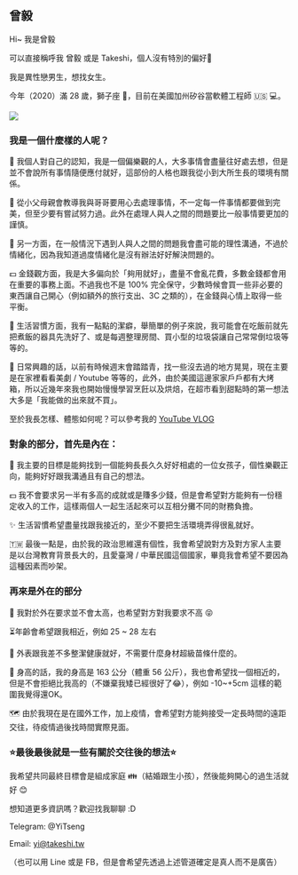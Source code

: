 曾毅
---

Hi~ 我是曾毅

可以直接稱呼我 曾毅 或是 Takeshi，個人沒有特別的偏好🤔

我是異性戀男生，想找女生。

今年（2020）滿 28 歲，獅子座 🦁，目前在美國加州矽谷當軟體工程師 🇺🇸 💻。

![](https://i.imgur.com/RI8hrdQ.jpg)

### 我是一個什麼樣的人呢？

💠 我個人對自己的認知，我是一個偏樂觀的人，大多事情會盡量往好處去想，但是並不會說所有事情隨便應付就好，這部份的人格也跟我從小到大所生長的環境有關係。

💠 從小父母親會教導我與哥哥要用心去處理事情，不一定每一件事情都要做到完美，但至少要有嘗試努力過。此外在處理人與人之間的問題要比一般事情要更加的謹慎。

💠 另一方面，在一般情況下遇到人與人之間的問題我會盡可能的理性溝通，不過於情緒化，因為我知道過度情緒化是沒有辦法好好解決問題的。

💵 金錢觀方面，我是大多偏向於「夠用就好」，盡量不會亂花費，多數金錢都會用在重要的事務上面。不過我也不是 100% 完全保守，少數時候會買一些非必要的東西讓自己開心（例如額外的旅行支出、3C 之類的），在金錢與心情上取得一些平衡。

🧹 生活習慣方面，我有一點點的潔癖，舉簡單的例子來說，我可能會在吃飯前就先把煮飯的器具先洗好了、或是每週整理房間、買小型的垃圾袋讓自己常常倒垃圾等等的。

🥮 日常興趣的話，以前有時候週末會踏踏青，找一些沒去過的地方晃晃，現在主要是在家裡看看美劇 / Youtube 等等的，此外，由於美國這邊家家戶戶都有大烤箱，所以近幾年來我也開始慢慢學習烹飪以及烘焙，在超市看到甜點時的第一想法大多是「我能做的出來就不買」。

至於我長怎樣、體態如何呢？可以參考我的 [YouTube VLOG](https://www.youtube.com/channel/UCwu3k-kQ6IESjq4d_LVtJ3Q)

### 對象的部分，首先是內在：

👧 我主要的目標是能夠找到一個能夠長長久久好好相處的一位女孩子，個性樂觀正向，能夠好好跟我溝通且有自己的想法。

💵 我不會要求另一半有多高的成就或是賺多少錢，但是會希望對方能夠有一份穩定收入的工作，這樣兩個人一起生活起來可以互相分攤不同的財務負擔。

✨ 生活習慣希望盡量找跟我接近的，至少不要把生活環境弄得很亂就好。

🇹🇼 最後一點是，由於我的政治思維還有個性，我會希望說對方及對方家人主要是以台灣教育背景長大的，且愛臺灣 / 中華民國這個國家，畢竟我會希望不要因為這種因素而吵架。

### 再來是外在的部分

💯 我對於外在要求並不會太高，也希望對方對我要求不高 😝

⏳年齡會希望跟我相近，例如 25 ~ 28 左右

💠 外表跟我差不多整潔健康就好，不需要什麼身材超級苗條什麼的。

📏 身高的話，我的身高是 163 公分（體重 56 公斤），我也會希望找一個相近的，但是不會拒絕比我高的（不嫌棄我矮已經很好了😂），例如 -10~+5cm 這樣的範圍我覺得還OK。

🗺️ 由於我現在是在國外工作，加上疫情，會希望對方能夠接受一定長時間的遠距交往，待疫情過後找時間實際見面。

### ⭐最後最後就是一些有關於交往後的想法⭐

我希望共同最終目標會是組成家庭 👪（結婚跟生小孩），然後能夠開心的過生活就好 😊

想知道更多資訊嗎？歡迎找我聊聊 :D

Telegram: @YiTseng

Email: [yi@takeshi.tw](mailto:yi@takeshi.tw)

（也可以用 Line 或是 FB，但是會希望先透過上述管道確定是真人而不是廣告）
